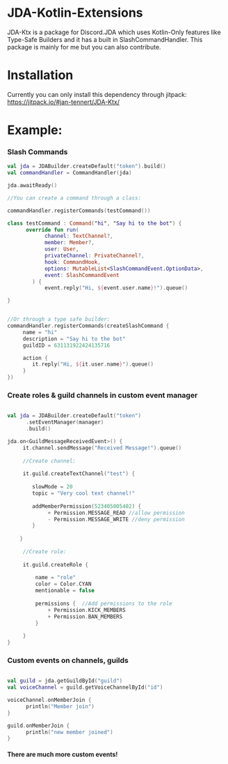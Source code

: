 # JDA-Kotlin-Extensions

JDA-Ktx is a package for Discord.JDA which uses Kotlin-Only features like Type-Safe Builders and it has a built in SlashCommandHandler.
This package is mainly for me but you can also contribute.

# Installation

Currently you can only install this dependency through jitpack: https://jitpack.io/#jan-tennert/JDA-Ktx/

# Example:

### Slash Commands

```kotlin
val jda = JDABuilder.createDefault("token").build()
val commandHandler = CommandHandler(jda)

jda.awaitReady()

//You can create a command through a class:

commandHandler.registerCommands(testCommand())

class testCommand : Command("hi", "Say hi to the bot") {
      override fun run(
            channel: TextChannel?,
            member: Member?,
            user: User,
            privateChannel: PrivateChannel?,
            hook: CommandHook,
            options: MutableList<SlashCommandEvent.OptionData>,
            event: SlashCommandEvent
        ) {
            event.reply("Hi, ${event.user.name}!").queue()

}


//Or through a type safe builder:
commandHandler.registerCommands(createSlashCommand {
     name = "hi"
     description = "Say hi to the bot"
     guildID = 631131922424135716

     action {
        it.reply("Hi, ${it.user.name}").queue()
     }
})
```

### Create roles & guild channels in custom event manager

```kotlin

val jda = JDABuilder.createDefault("token")
      .setEventManager(manager)
      .build()

jda.on<GuildMessageReceivedEvent>() {
     it.channel.sendMessage("Received Message!").queue()
        
     //Create channel:
        
     it.guild.createTextChannel("test") {
            
        slowMode = 20
        topic = "Very cool text channel!"
            
        addMemberPermission(523405005402) {
             + Permission.MESSAGE_READ //allow permission
             - Permission.MESSAGE_WRITE //deny permission
        }
            
    }
        
     //Create role:
        
     it.guild.createRole { 
            
         name = "role"
         color = Color.CYAN
         mentionable = false
            
         permissions {  //Add permissions to the role
             + Permission.KICK_MEMBERS
             + Permission.BAN_MEMBERS
         }
            
     }
}

```

### Custom events on channels, guilds

```kotlin

val guild = jda.getGuildById("guild")
val voiceChannel = guild.getVoiceChannelById("id")

voiceChannel.onMemberJoin {
      println("Member join")
}

guild.onMemberJoin {
      println("new member joined")
}

```

#### There are much more custom events!
